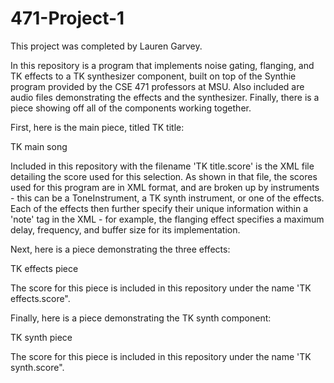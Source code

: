 # 471-Project-1

This project was completed by Lauren Garvey.

In this repository is a program that implements noise gating, flanging, and TK effects to a TK synthesizer component, built on top of the Synthie program provided by the CSE 471 professors at MSU. Also included are audio files demonstrating the effects and the synthesizer. Finally, there is a piece showing off all of the components working together.

First, here is the main piece, titled TK title:

TK main song

Included in this repository with the filename 'TK title.score' is the XML file detailing the score used for this selection. As shown in that file, the scores used for this program are in XML format, and are broken up by instruments - this can be a ToneInstrument, a TK synth instrument, or one of the effects. Each of the effects then further specify their unique information within a 'note' tag in the XML - for example, the flanging effect specifies a maximum delay, frequency, and buffer size for its implementation.

Next, here is a piece demonstrating the three effects:

TK effects piece

The score for this piece is included in this repository under the name 'TK effects.score".

Finally, here is a piece demonstrating the TK synth component:

TK synth piece

The score for this piece is included in this repository under the name 'TK synth.score".
